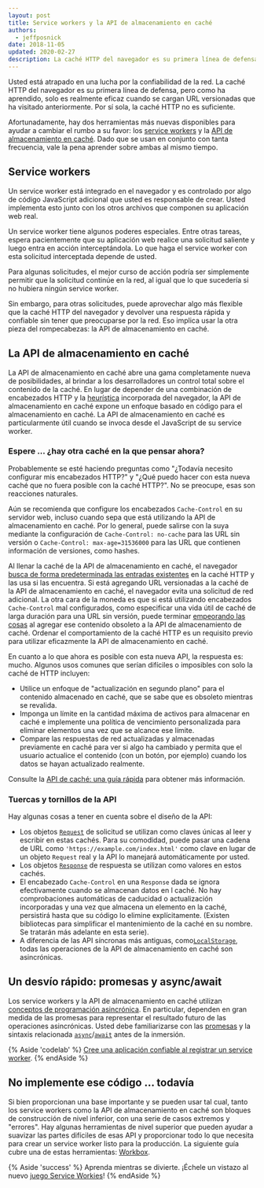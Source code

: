 ```yaml
---
layout: post
title: Service workers y la API de almacenamiento en caché
authors:
  - jeffposnick
date: 2018-11-05
updated: 2020-02-27
description: La caché HTTP del navegador es su primera línea de defensa. No es necesariamente el enfoque más poderoso o flexible, además tiene un control limitado sobre la vida útil de las respuestas en caché. Pero hay varias reglas generales que le ofrecen una implementación de almacenamiento en caché sensata sin mucho trabajo, por lo que siempre debería intentar seguirlas.
---
```


Usted está atrapado en una lucha por la confiabilidad de la red. La caché HTTP del navegador es su primera línea de defensa, pero como ha aprendido, solo es realmente eficaz cuando se cargan URL versionadas que ha visitado anteriormente. Por sí sola, la caché HTTP no es suficiente.

Afortunadamente, hay dos herramientas más nuevas disponibles para ayudar a cambiar el rumbo a su favor: los [service workers](https://developer.mozilla.org/docs/Web/API/Service_Worker_API) y la [API de almacenamiento en caché](https://developer.mozilla.org/docs/Web/API/CacheStorage). Dado que se usan en conjunto con tanta frecuencia, vale la pena aprender sobre ambas al mismo tiempo.

## Service workers

Un service worker está integrado en el navegador y es controlado por algo de código JavaScript adicional que usted es responsable de crear. Usted implementa esto junto con los otros archivos que componen su aplicación web real.

Un service worker tiene algunos poderes especiales. Entre otras tareas, espera pacientemente que su aplicación web realice una solicitud saliente y luego entra en acción interceptándola. Lo que haga el service worker con esta solicitud interceptada depende de usted.

Para algunas solicitudes, el mejor curso de acción podría ser simplemente permitir que la solicitud continúe en la red, al igual que lo que sucedería si no hubiera ningún service worker.

Sin embargo, para otras solicitudes, puede aprovechar algo más flexible que la caché HTTP del navegador y devolver una respuesta rápida y confiable sin tener que preocuparse por la red. Eso implica usar la otra pieza del rompecabezas: la API de almacenamiento en caché.

## La API de almacenamiento en caché

La API de almacenamiento en caché abre una gama completamente nueva de posibilidades, al brindar a los desarrolladores un control total sobre el contenido de la caché. En lugar de depender de una combinación de encabezados HTTP y la [heurística](https://httpwg.org/specs/rfc7234.html#heuristic.freshness) incorporada del navegador, la API de almacenamiento en caché expone un enfoque basado en código para el almacenamiento en caché. La API de almacenamiento en caché es particularmente útil cuando se invoca desde el JavaScript de su service worker.

### Espere … ¿hay otra caché en la que pensar ahora?

Probablemente se esté haciendo preguntas como "¿Todavía necesito configurar mis encabezados HTTP?" y "¿Qué puedo hacer con esta nueva caché que no fuera posible con la caché HTTP?". No se preocupe, esas son reacciones naturales.

Aún se recomienda que configure los encabezados `Cache-Control` en su servidor web, incluso cuando sepa que está utilizando la API de almacenamiento en caché. Por lo general, puede salirse con la suya mediante la configuración de `Cache-Control: no-cache` para las URL sin versión o `Cache-Control: max-age=31536000` para las URL que contienen información de versiones, como hashes.

Al llenar la caché de la API de almacenamiento en caché, el navegador [busca de forma predeterminada las entradas existentes](https://jakearchibald.com/2016/caching-best-practices/#the-service-worker-the-http-cache-play-well-together-dont-make-them-fight) en la caché HTTP y las usa si las encuentra. Si está agregando URL versionadas a la caché de la API de almacenamiento en caché, el navegador evita una solicitud de red adicional. La otra cara de la moneda es que si está utilizando encabezados `Cache-Control` mal configurados, como especificar una vida útil de caché de larga duración para una URL sin versión, puede terminar [empeorando las cosas](https://jakearchibald.com/2016/caching-best-practices/#a-service-worker-can-extend-the-life-of-these-bugs) al agregar ese contenido obsoleto a la API de almacenamiento de caché. Ordenar el comportamiento de la caché HTTP es un requisito previo para utilizar eficazmente la API de almacenamiento en caché.

En cuanto a lo que ahora es posible con esta nueva API, la respuesta es: mucho. Algunos usos comunes que serían difíciles o imposibles con solo la caché de HTTP incluyen:

- Utilice un enfoque de "actualización en segundo plano" para el contenido almacenado en caché, que se sabe que es obsoleto mientras se revalida.
- Imponga un límite en la cantidad máxima de activos para almacenar en caché e implemente una política de vencimiento personalizada para eliminar elementos una vez que se alcance ese límite.
- Compare las respuestas de red actualizadas y almacenadas previamente en caché para ver si algo ha cambiado y permita que el usuario actualice el contenido (con un botón, por ejemplo) cuando los datos se hayan actualizado realmente.

Consulte la [API de caché: una guía rápida](/cache-api-quick-guide/) para obtener más información.

### Tuercas y tornillos de la API

Hay algunas cosas a tener en cuenta sobre el diseño de la API:

- Los objetos [`Request`](https://developer.mozilla.org/docs/Web/API/Request) de solicitud se utilizan como claves únicas al leer y escribir en estas cachés. Para su comodidad, puede pasar una cadena de URL como `'https://example.com/index.html'` como clave en lugar de un objeto `Request` real y la API lo manejará automáticamente por usted.
- Los objetos [`Response`](https://developer.mozilla.org/docs/Web/API/Response) de respuesta se utilizan como valores en estos cachés.
- El encabezado `Cache-Control` en una `Response` dada se ignora efectivamente cuando se almacenan datos en l caché. No hay comprobaciones automáticas de caducidad o actualización incorporadas y una vez que almacena un elemento en la caché, persistirá hasta que su código lo elimine explícitamente. (Existen bibliotecas para simplificar el mantenimiento de la caché en su nombre. Se tratarán más adelante en esta serie).
- A diferencia de las API síncronas más antiguas, como[`LocalStorage`](https://developer.mozilla.org/docs/Web/API/Storage/LocalStorage), todas las operaciones de la API de almacenamiento en caché son asincrónicas.

## Un desvío rápido: promesas y async/await

Los service workers y la API de almacenamiento en caché utilizan [conceptos de programación asincrónica](https://en.wikipedia.org/wiki/Asynchrony_(computer_programming)). En particular, dependen en gran medida de las promesas para representar el resultado futuro de las operaciones asincrónicas. Usted debe familiarizarse con las [promesas](https://developer.mozilla.org/docs/Web/JavaScript/Reference/Global_Objects/Promise) y la sintaxis relacionada [`async`](https://developer.mozilla.org/docs/Web/JavaScript/Reference/Statements/async_function)/[`await`](https://developer.mozilla.org/docs/Web/JavaScript/Reference/Operators/await) antes de la inmersión.

{% Aside 'codelab' %} [Cree una aplicación confiable al registrar un service worker](/codelab-service-workers). {% endAside %}

## No implemente ese código … todavía

Si bien proporcionan una base importante y se pueden usar tal cual, tanto los service workers como la API de almacenamiento en caché son bloques de construcción de nivel inferior, con una serie de casos extremos y "errores". Hay algunas herramientas de nivel superior que pueden ayudar a suavizar las partes difíciles de esas API y proporcionar todo lo que necesita para crear un service worker listo para la producción. La siguiente guía cubre una de estas herramientas: [Workbox](https://developer.chrome.com/docs/workbox/).

{% Aside 'success' %} Aprenda mientras se divierte. ¡Échele un vistazo al nuevo [juego Service Workies](https://serviceworkies.com/)! {% endAside %}
